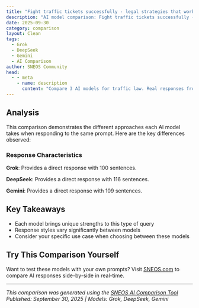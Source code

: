 ```yaml
---
title: "Fight traffic tickets successfully - legal strategies that work"
description: "AI model comparison: Fight traffic tickets successfully - legal strategies that work..."
date: 2025-09-30
category: comparison
layout: Clean
tags:
  - Grok
  - DeepSeek
  - Gemini
  - AI Comparison
author: SNEOS Community
head:
  - - meta
    - name: description
      content: "Compare 3 AI models for traffic law. Real responses from Grok, DeepSeek, Gemini with detailed analysis."
---
```


<ChatComparison
  title="Fight traffic tickets successfully - legal strategies that work"
  prompt="Fight traffic tickets successfully - legal strategies that work"
  :responses='{"Grok": "Fighting a traffic ticket can be challenging, but with the right legal strategies and preparation, you can increase your chances of success. Below are some proven approaches to contesting a traffic ticket effectively. Note that laws and procedures vary by state or country, so it\u2019s always a good idea to consult with a local attorney or research jurisdiction-specific rules. These strategies are general guidelines and not legal advice.\n\n---\n\n### **Step 1: Understand the Ticket and Your Rights**\n- **Review the Citation**: Carefully read the ticket for errors (e.g., wrong date, time, location, vehicle details, or officer\u2019s notes). Clerical mistakes can sometimes lead to dismissal.\n- **Know the Violation**: Research the specific traffic law you\u2019re accused of violating (e.g., speeding, running a red light). Look for the exact statute or code listed on the ticket and read its requirements or possible defenses.\n- **Check Deadlines**: Note the deadline for responding to the ticket. Missing deadlines can result in automatic guilty verdicts or additional penalties.\n- **Understand Your Plea Options**: Most jurisdictions allow you to plead \u0022not guilty,\u0022 \u0022guilty,\u0022 or \u0022no contest.\u0022 Pleading \u0022not guilty\u0022 allows you to contest the ticket in court.\n\n---\n\n### **Step 2: Gather Evidence to Support Your Case**\n- **Document the Scene**: If possible, return to the location of the alleged violation and take photos or videos of the area. Look for obscured signs, unclear lane markings, or anything that could support your defense (e.g., a hidden speed limit sign).\n- **Request Officer\u2019s Records**: In many jurisdictions, you can request a copy of the officer\u2019s notes, dashcam footage, or radar calibration records (for speeding tickets). This is often done through a process called \u0022discovery.\u0022 Errors or inconsistencies in their records can weaken their case.\n- **Witness Statements**: If there were passengers in your car or bystanders who saw the incident, ask them to provide written statements or testify on your behalf.\n- **Weather or Road Conditions**: If conditions like heavy rain, fog, or potholes contributed to the incident, document them as potential mitigating factors.\n- **Personal Records**: If you have a clean driving record, bring documentation to show the court this was an isolated incident.\n\n---\n\n### **Step 3: Build a Legal Defense Strategy**\nHere are common defenses that may work depending on the type of ticket and circumstances:\n\n#### **1. Question the Officer\u2019s Observations**\n- **Subjective Judgment**: Many tickets (e.g., failure to signal, unsafe driving) rely on the officer\u2019s subjective opinion. Politely question the officer\u2019s vantage point, visibility, or ability to accurately observe the alleged violation during cross-examination in court.\n- **Identification Issues**: If the officer pulled over the wrong vehicle or misidentified you as the driver, argue that the ticket was issued in error.\n\n#### **2. Challenge the Evidence**\n- **Speeding Tickets**: \n - Request proof that the radar or laser gun was properly calibrated and maintained. Officers are often required to have calibration records.\n - Argue environmental factors (e.g., interference from other vehicles or objects) may have led to an inaccurate reading.\n - If the officer \u0022paced\u0022 your speed, challenge the accuracy of their method or distance of observation.\n- **Red Light/Stop Sign Violations**: \n - Argue the light was yellow when you entered the intersection (if applicable in your jurisdiction).\n - Question whether the officer could clearly see the intersection or if their view was obstructed.\n - Check if the traffic signal was malfunctioning or had improper timing (some states allow you to request signal timing records).\n\n#### **3. Necessity Defense**\n- Argue that you committed the violation out of necessity to avoid greater harm (e.g., speeding to get someone to the hospital during a medical emergency or swerving to avoid an accident). This defense is situational and requires strong evidence.\n\n#### **4. Procedural Errors**\n- If the officer failed to follow proper procedure (e.g., not informing you of your rights, issuing a ticket outside their jurisdiction, or not appearing in court), the case may be dismissed.\n- Check if the ticket was filed or served incorrectly, or if there are discrepancies in the paperwork.\n\n#### **5. Mitigating Circumstances**\n- Even if you\u2019re technically guilty, the court may reduce the penalty or dismiss the case if you can show extenuating circumstances (e.g., you were unaware of a new speed limit, or it was a genuine mistake with no harm caused).\n\n---\n\n### **Step 4: Decide Whether to Hire a Lawyer**\n- **DIY vs. Attorney**: For minor tickets, you may be able to represent yourself. However, for serious violations (e.g., reckless driving, DUI, or tickets with heavy fines/points), hiring a traffic attorney can be worth the cost. They know local laws, court procedures, and may negotiate with the prosecutor for a reduced charge.\n- **Cost-Benefit Analysis**: Weigh the cost of legal fees against the potential fines, points on your license, and increased insurance premiums.\n\n---\n\n### **Step 5: Navigate the Court Process**\n- **Plead Not Guilty**: By pleading not guilty, you\u2019re requesting a trial or hearing to contest the ticket. Some jurisdictions allow a \u0022trial by declaration\u0022 (written statement) instead of appearing in person.\n- **Pre-Trial Negotiation**: In some cases, you or your attorney can negotiate with the prosecutor before the trial for a lesser charge (e.g., reducing a speeding ticket to a non-moving violation with no points).\n- **Court Appearance**:\n - Dress professionally and be respectful to the judge and officer.\n - Present your evidence clearly and concisely. Avoid arguing or getting emotional.\n - If the officer doesn\u2019t show up, many jurisdictions will dismiss the case (though this isn\u2019t guaranteed).\n- **Cross-Examine the Officer**: Politely ask questions to highlight inconsistencies in their testimony or challenge their observations (e.g., \u201CCould you see my vehicle clearly from your position?\u201D).\n\n---\n\n### **Step 6: Consider Alternative Resolutions**\n- **Traffic School**: Some states allow you to attend traffic school to dismiss the ticket or prevent points on your license, even if you don\u2019t contest it. Check if you\u2019re eligible.\n- **Deferred Adjudication**: In certain jurisdictions, you can request deferred adjudication, where the ticket is dismissed if you avoid further violations for a set period.\n- **Plea Bargain**: Plead guilty to a lesser offense for reduced penalties, especially if the evidence against you is strong.\n\n---\n\n### **Step 7: Post-Trial Actions**\n- **Appeal if Necessary**: If you lose, check if you can appeal the decision. Appeals must usually be based on legal errors (not just disagreement with the outcome) and have strict deadlines.\n- **Pay Fines**: If you\u2019re found guilty and don\u2019t appeal, pay the fine promptly to avoid additional penalties or license suspension.\n- **Monitor Your Record**: Ensure the outcome (whether dismissal or conviction) is accurately reflected on your driving record.\n\n---\n\n### **Additional Tips for Success**\n- **Stay Calm During the Stop**: Don\u2019t argue with the officer at the scene. Be polite, as your behavior could be noted and used against you in court.\n- **Know Local Laws**: Some defenses may not apply in your area. For example, certain states don\u2019t allow the \u201Cnecessity\u201D defense for speeding.\n- **Avoid Repeat Offenses**: Multiple tickets can weaken your credibility in court and lead to harsher penalties.\n- **Document Everything**: Keep a detailed record of all interactions, evidence, and correspondence related to the ticket.\n\n---\n\n### **Common Mistakes to Avoid**\n1. **Ignoring the Ticket**: Failing to respond by the deadline can result in a default guilty verdict, fines, or a warrant.\n2. **Admitting Guilt Prematurely**: Don\u2019t admit fault to the officer or on social media, as this can be used against you.\n3. **Being Unprepared**: Showing up to court without evidence or a clear defense strategy reduces your chances of winning.\n4. **Missing Deadlines**: Whether it\u2019s for filing a plea, requesting discovery, or appealing, missing deadlines can jeopardize your case.\n\n---\n\nBy following these strategies, staying organized, and presenting a solid defense, you can improve your odds of successfully fighting a traffic ticket. If you\u2019re unsure about any aspect of the process, consulting with a traffic attorney can provide clarity and professional guidance tailored to your situation.", "DeepSeek": "Of course. Successfully fighting a traffic ticket is about understanding the system and using a structured, legal approach. This is not about \u0022getting out of\u0022 a legitimate ticket, but about ensuring the law is applied correctly and protecting your rights.\n\nHere is a comprehensive guide to legal strategies that work, broken down into phases: before you go to court, and in the courtroom.\n\n---\n\n### **Phase 1: The Foundation - Before You Even Go to Court**\n\nThis is the most critical phase. Success is determined here.\n\n#### **1. Never Admit Guilt at the Stop**\n* **Be Polite and Provide Documents:** When pulled over, be calm and polite. Provide your license, registration, and proof of insurance when asked.\n* **Answer Vaguely or Not at All:** You are **not** legally required to answer incriminating questions.\n * **Officer:** \u0022Do you know why I pulled you over?\u0022\n * **You (polite options):** \u0022No, officer, I do not.\u0022 or \u0022I\u0027m not sure, could you please tell me?\u0022\n * **Officer:** \u0022Do you know how fast you were going?\u0022\n * **You (polite options):** \u0022I believe I was driving with the flow of traffic.\u0022 or \u0022I\u0027m not certain.\u0022\n* **Why this works:** Anything you say is evidence. Admitting you were \u0022going a little fast\u0022 is a confession. Force the officer to prove their case without your help.\n\n#### **2. Document Everything Immediately**\nRight after the stop, while your memory is fresh, write down or voice-record:\n* **Date, Time, Exact Location:** Note specific landmarks, cross streets, etc.\n* **Weather and Road Conditions:** Was it sunny, raining, foggy? This can affect visibility and radar accuracy.\n* **Traffic Flow:** Were you keeping pace with other cars?\n* **The Officer\u0027s Position:** Where was the officer parked? What direction were they facing?\n* **Your Own Speed:** Note your speedometer reading.\n* **The Officer\u0027s Words:** What exactly did they say?\n\n#### **3. Request the Evidence (Discovery)**\nThis is your legal right. Before your court date, you or your lawyer can formally request the prosecution\u0027s evidence against you. This is called \u0022discovery.\u0022 You are looking for:\n* **The Officer\u0027s Notes:** These are often brief and can be incomplete. If the notes lack key details, the officer\u0027s memory in court may be less reliable.\n* **Calibration Records for Radar/Lidar:** The prosecution must prove the device was calibrated correctly according to the manufacturer\u0027s schedule. Missing or improper records can get the speed reading thrown out.\n* **Dashcam/Bodycam Footage:** Request this! It is the most objective evidence and may not show what the officer claims.\n\n#### **4. Analyze the Law and the \u0022Elements of the Offense\u0022**\nEvery traffic violation has specific \u0022elements\u0022 the prosecution must prove beyond a reasonable doubt.\n* **Example - Speeding:** The elements are simply 1) You were driving, and 2) You exceeded the posted speed limit.\n* **Example - Failure to Stop at a Red Light:** The elements are 1) The light was red when you entered the intersection, and 2) You failed to stop.\n* **Your Strategy:** Identify which element you can challenge. For the red light, maybe you entered on yellow, or you had to proceed to avoid an emergency (e.g., being rear-ended).\n\n#### **5. Consider a \u0022Trial by Written Declaration\u0022 (In Some States, like California)**\nThis allows you to fight the ticket in writing, without appearing in court.\n* **How it works:** You plead not guilty by mail and submit a written statement and any evidence (photos, diagrams).\n* **Why it\u0027s effective:**\n 1. **The Officer Must Also Respond in Writing.** Many officers are too busy or forget, resulting in an automatic win for you.\n 2. **It\u0027s a \u0022Free\u0022 Appeal.** If you lose the written trial, you can usually request a brand new in-person trial (*Trial de Novo*). It\u0027s like a second chance.\n\n---\n\n### **Phase 2: In the Courtroom - Legal Defense Strategies**\n\nIf your case goes to court, here are the most effective legal arguments.\n\n#### **1. Challenge the Officer\u0027s Observation (The Most Common Defense)**\nThe burden is on the officer to prove it was *you* committing the violation.\n* **Obstructed View:** Argue that the officer\u0027s view was blocked by other vehicles, signs, or weather conditions.\n* **Distance and Angle:** If the officer was far away or at a bad angle, their ability to accurately identify your vehicle in a stream of traffic is questionable.\n* **Mistaken Identity:** \u0022Your honor, there were several other silver sedans in the area at that time. The officer could not have had a clear and continuous view of my vehicle alone.\u0022\n\n#### **2. Challenge the Speed Measuring Device**\nIf the ticket is for speeding, the calibration of the device is your primary target.\n* **Calibration Logs:** If the discovery request shows the radar gun was not calibrated within the required timeframe (e.g., at the start of the shift), the reading is inadmissible.\n* **Operator Training:** Question whether the officer was properly trained and certified to use the specific device. Ask them in court: \u0022Are you certified on this specific model of radar/lidar? When was your last training?\u0022\n* **\u0022Pacing\u0022 Inaccuracy:** If the officer used \u0022pacing\u0022 (following you), they must prove they had a clear line of sight, matched your speed accurately, and their own speedometer was recently calibrated.\n\n#### **3. Challenge the Legality of the Stop**\nIf the initial stop was illegal, all evidence gathered from it is thrown out (\u0022fruit of the poisonous tree\u0022).\n* **No Probable Cause:** The officer must have a valid reason to stop you (e.g., observed a violation, broken taillight). If they stopped you for a \u0022hunch\u0022 or an invalid reason, the case can be dismissed.\n* **Mistake of Fact:** The officer made a mistake (e.g., they thought your registration was expired, but it wasn\u0027t). This can be grounds for dismissal.\n\n#### **4. Use the \u0022Necessity\u0022 Defense (Use Sparingly and Carefully)**\nYou admit to the violation but argue you had to commit it to avoid a greater harm.\n* **High Bar to Clear:** You must prove:\n 1. You were faced with a serious, immediate danger.\n 2. You had no reasonable legal alternative.\n 3. The harm caused by breaking the law was less than the harm you avoided.\n* **Example:** Swerving into a bus lane to avoid a child who ran into the street, or speeding your injured passenger to the hospital when an ambulance was unavailable.\n\n#### **5. Use the \u0022Mistake of Fact\u0022 Defense**\nYou made an honest and reasonable mistake.\n* **Example:** An obscured or missing speed limit sign. Take dated photographs showing the sign is blocked by a tree branch or is missing altogether. You cannot be expected to obey a law you couldn\u0027t know about.\n\n---\n\n### **Courtroom Etiquette and Procedure**\n\n* **Dress Professionally:** Look respectful. First impressions matter.\n* **Be Respectful:** Address the judge as \u0022Your Honor.\u0022 Do not interrupt the officer or the prosecutor.\n* **Cross-Examine the Officer:** This is your right. Ask clear, short questions designed to highlight weaknesses in their case.\n * \u0022Officer, how many cars were between us?\u0022\n * \u0022What was the make and model of the car in front of me?\u0022\n * \u0022Can you point to your calibration log entry for that day in your notes?\u0022\n* **Present Your Evidence:** Show your photos, diagrams, and documentation clearly.\n* **Closing Statement:** Briefly summarize why the prosecution has not met its burden of proof. \u0022Your Honor, the officer\u0027s view was obstructed, the radar calibration logs are missing, and therefore the prosecution has not proven its case beyond a reasonable doubt.\u0022\n\n### **When to Hire a Lawyer**\n\nConsider a traffic attorney if:\n* The ticket carries **severe penalties** (major speeding, reckless driving, in a school zone).\n* A conviction would cause **points on your license** leading to suspension or a massive insurance hike.\n* You are a **commercial driver** and your livelihood is at stake.\n* You simply don\u0027t have the time or confidence to do it yourself.\n\nA good lawyer knows the local court procedures, judges, and prosecutors, and can often negotiate a plea to a non-moving violation (like a \u0022defective equipment\u0022 charge) that carries no points.\n\n**Disclaimer:** This information is for educational purposes and does not constitute legal advice. Laws vary significantly by state and country. For advice on your specific situation, consult with a qualified traffic attorney in your jurisdiction.", "Gemini": "Okay, let\u0027s break down how to fight traffic tickets effectively. It\u0027s important to understand that every jurisdiction has slightly different rules and procedures, so this is general advice. Consult with a traffic attorney in your area for the best, most tailored approach for your specific situation.\n\n**I. Initial Assessment \u0026 Considerations (Before Doing Anything)**\n\n* **Don\u0027t Just Pay it Immediately!** Paying the ticket is almost always an admission of guilt. This can result in:\n * **Points on your license:** Too many points can lead to suspension or increased insurance rates.\n * **Increased Insurance Premiums:** This is often the biggest financial hit in the long run.\n * **A conviction record:** This stays on your driving record and can affect future opportunities (e.g., certain jobs).\n\n* **Weigh the Costs \u0026 Benefits:** Fighting a ticket involves time, effort, and possibly legal fees. Consider:\n * **The severity of the ticket:** A minor speeding ticket might not be worth a full legal battle. A reckless driving charge is.\n * **Your driving record:** A clean record gives you more leverage. A history of violations makes it harder.\n * **The potential consequences:** Will it affect your job, insurance, or driving privileges significantly?\n * **The cost of legal representation:** Get quotes from traffic attorneys in your area. Sometimes, they can get a better outcome than you can on your own, even factoring in their fees.\n * **The time investment:** Fighting a ticket can involve court appearances, paperwork, and research. Is it worth your time?\n\n* **Gather Evidence:**\n * **The Ticket Itself:** Carefully examine the ticket for any errors (misspelled name, wrong location, incorrect vehicle description). Even minor errors *might* be grounds for dismissal, but this is rare.\n * **Witness Information:** If there were any witnesses to the event (passengers, other drivers), get their names and contact information.\n * **Photos/Videos:** If possible and safe, take photos of the location where the ticket was issued (road conditions, signage, visibility). Dashcam footage is golden.\n\n**II. Legal Strategies and Defenses**\n\nHere\u0027s a breakdown of common strategies, ranked roughly from least to most complex:\n\n1. **Mitigation (Plea Bargaining/Negotiation):**\n\n * **The Goal:** Reduce the charge to a less serious offense, often one that carries fewer points or doesn\u0027t appear on your driving record. Sometimes, you can negotiate a deal where you attend traffic school in exchange for the ticket not going on your record.\n * **How to do it:** Contact the prosecutor or court clerk and inquire about plea bargaining options. Be polite, respectful, and admit responsibility for *some* error. Explain your good driving record and the potential hardship the ticket would cause.\n * **When it Works Best:** For minor offenses, clean driving records, and situations where the evidence against you is strong.\n\n2. **Challenging the Officer\u0027s Testimony:**\n\n * **The Goal:** Create doubt about the accuracy of the officer\u0027s observations or the validity of their methods.\n * **Strategies:**\n * **Cross-Examination:** Carefully question the officer about their memory of the event, their position, visibility, and any potential obstructions.\n * **Inconsistencies:** Look for inconsistencies between the officer\u0027s testimony and the ticket itself, their written notes, or your own recollection of the events.\n * **Lack of Foundation:** Challenge the officer\u0027s qualifications or training, especially if they used specialized equipment (radar, lidar). You might ask about the calibration and maintenance records of the equipment.\n * **When it Works Best:** Cases where the officer\u0027s observation was brief, the conditions were poor, or you have credible witnesses to contradict their account. Also, when the officer fails to appear in court (automatic dismissal in many jurisdictions).\n\n3. **Challenging the Accuracy of Speed Detection Devices (Radar/Lidar):**\n\n * **The Goal:** Prove that the radar or lidar device was unreliable or improperly used.\n * **Strategies:**\n * **Calibration Records:** Request documentation showing that the device was properly calibrated and maintained.\n * **Officer Training:** Question the officer about their training and certification in the use of the device.\n * **Environmental Factors:** Argue that environmental factors (weather, traffic density, interference) could have affected the accuracy of the readings.\n * **\u0022Pacing\u0022:** If the officer used \u0022pacing\u0022 (following your vehicle to determine speed), argue that their speedometer may not have been accurate or that the distance was insufficient for an accurate reading.\n * **When it Works Best:** Cases where you have reason to believe the equipment was faulty or the officer lacked proper training. Expert testimony may be required.\n\n4. **Necessity Defense:**\n\n * **The Goal:** Admit you committed the violation but argue that you did so out of necessity to avoid a greater harm.\n * **Examples:** Speeding to get a seriously injured person to the hospital, running a red light to avoid an accident.\n * **Requirements:** You must prove that:\n * You faced an immediate and imminent threat.\n * You had no reasonable alternative.\n * The harm you caused was less than the harm you avoided.\n * **When it Works Best:** Very specific and rare situations. You\u0027ll need strong evidence to support your claim.\n\n5. **Mistake of Fact:**\n\n * **The Goal:** Argue that you made an honest and reasonable mistake about a key fact related to the violation.\n * **Examples:** Believing you had the right-of-way, misreading a speed limit sign.\n * **Requirements:** You must prove that your mistake was genuine and that a reasonable person would have made the same mistake under the circumstances.\n * **When it Works Best:** Situations where the facts are ambiguous or confusing.\n\n6. **Entrapment:**\n\n * **The Goal:** Argue that the police induced you to commit the violation that you otherwise wouldn\u0027t have committed.\n * **Examples:** An officer actively encouraging you to speed or driving in a way that makes it seem like you should disregard traffic laws.\n * **Requirements:** Entrapment is very difficult to prove. You must show that the police actively pressured or coerced you into committing the violation.\n * **When it Works Best:** Extremely rare cases involving clear evidence of police misconduct.\n\n**III. Courtroom Procedures \u0026 Tips**\n\n* **Dress Appropriately:** Dress professionally (business casual).\n* **Be Respectful:** Address the judge as \u0022Your Honor\u0022 and the prosecutor as \u0022Sir\u0022 or \u0022Madam.\u0022\n* **Be Organized:** Have all your evidence and documents organized and readily available.\n* **Listen Carefully:** Pay attention to the judge\u0027s instructions and the prosecutor\u0027s arguments.\n* **Speak Clearly and Concisely:** Answer questions directly and avoid rambling.\n* **Admit Mistakes, but Don\u0027t Incriminate Yourself:** If you made a mistake, acknowledge it, but avoid saying anything that could strengthen the prosecution\u0027s case.\n* **Know the Rules of Evidence:** (This is where a lawyer is invaluable.) Be prepared to object to inadmissible evidence.\n\n**IV. Hiring a Traffic Attorney**\n\n* **When to Consider It:**\n * Serious charges (reckless driving, DUI, suspended license).\n * If your driving record is already poor.\n * If you\u0027re facing significant penalties (license suspension, jail time).\n * If you\u0027re not comfortable representing yourself in court.\n * If you live out of state and received a ticket in another state.\n* **Benefits of Hiring a Lawyer:**\n * **Expert Knowledge:** They understand traffic laws and court procedures.\n * **Negotiation Skills:** They can often negotiate a better outcome with the prosecutor.\n * **Courtroom Experience:** They know how to present your case effectively.\n * **Time Savings:** They can handle the paperwork and court appearances for you.\n\n**V. Specific Scenarios and Considerations**\n\n* **Speeding Tickets:**\n * Focus on challenging the accuracy of the speed measurement.\n * Consider a \u0022reasonableness\u0022 defense (e.g., keeping up with the flow of traffic).\n * Look for errors on the ticket.\n* **Red Light Tickets:**\n * Argue that the light was yellow when you entered the intersection.\n * Challenge the timing of the yellow light.\n * Argue that you had to run the light to avoid an accident.\n* **Stop Sign Violations:**\n * Argue that the sign was obstructed or poorly marked.\n * Argue that you came to a complete stop (even if briefly).\n* **Cell Phone Tickets:**\n * Argue that you were using your phone for navigation or another permitted purpose.\n * Challenge the officer\u0027s ability to see you clearly.\n\n**Important Disclaimers:**\n\n* **This information is for general guidance only and should not be considered legal advice.** Consult with a qualified attorney for advice specific to your situation.\n* **The laws and procedures governing traffic tickets vary significantly by jurisdiction.** Be sure to research the laws in your area.\n* **There is no guarantee of success in fighting a traffic ticket.** The outcome of your case will depend on the specific facts and circumstances.\n\nBy carefully evaluating your options, gathering evidence, and presenting a strong defense, you can increase your chances of successfully fighting a traffic ticket. Good luck!\n"}' 
  published-date="13:54"
/>

## Analysis

This comparison demonstrates the different approaches each AI model takes when responding to the same prompt. Here are the key differences observed:

### Response Characteristics

**Grok**: Provides a direct response with 100 sentences. 

**DeepSeek**: Provides a direct response with 116 sentences. 

**Gemini**: Provides a direct response with 109 sentences. 

## Key Takeaways

- Each model brings unique strengths to this type of query
- Response styles vary significantly between models
- Consider your specific use case when choosing between these models

## Try This Comparison Yourself

Want to test these models with your own prompts? Visit [SNEOS.com](https://sneos.com) to compare AI responses side-by-side in real-time.

---

*This comparison was generated using the [SNEOS AI Comparison Tool](https://sneos.com)*
*Published: September 30, 2025 | Models: Grok, DeepSeek, Gemini*
